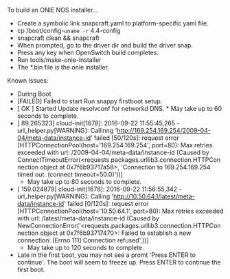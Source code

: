 To build an ONIE NOS installer...

* Create a symbolic link snapcraft.yaml to platform-specific yaml file.
* cp /boot/config-`uname -r` 4.4-config
* snapcraft clean && snapcraft
* When prompted, go to the driver dir and build the driver snap.
* Press any key when OpenSwitch build completes.
* Run tools/make-onie-installer <kernel-snap>
* The *.bin file is the onie installer.

Known Issues:
 * During Boot
  *  [FAILED] Failed to start Run snappy firstboot setup.
  *  [  OK  ] Started Update resolvconf for networkd DNS.
    * May take up to 60 seconds to complete.
  * [   89.265323] cloud-init[1678]: 2016-09-22 11:55:45,265 - url_helper.py[WARNING]: Callinng 'http://169.254.169.254/2009-04-04/meta-data/instance-id' failed [50/120s]: request error [HTTPConnectionPool(host='169.254.169.254', port=80): Max retries exceeded with url: /2009-04-04/meta-data/instance-id (Caused by ConnectTimeoutError(<requests.packages.urllib3.connection.HTTPConnection object at 0x7f6b93717a58>, 'Connection to 169.254.169.254 timed out. (connect timeout=50.0)'))]
    * May take up to 80 seconds to complete.
  * [  159.024879] cloud-init[1678]: 2016-09-22 11:56:55,342 - url_helper.py[WARNING]: Calling 'http://10.50.64.1/latest/meta-data/instance-id' failed [0/120s]: request error [HTTPConnectionPool(host='10.50.64.1', port=80): Max retries exceeded with url: /latest/meta-data/instance-id (Caused by NewConnectionError('<requests.packages.urllib3.connection.HTTPConnection object at 0x7f6b93717470>: Failed to establish a new connection: [Errno 111] Connection refused',))]
    * May take up to 120 seconds to complete.
  * Late in the first boot, you may not see a promt 'Press ENTER to continue'.  The boot will seem to freeze up.  Press ENTER to continue the first boot.
